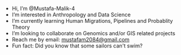 - Hi, I’m @Mustafa-Malik-4
- I’m interested in Anthropology and Data Science
- I’m currently learning Human Migrations, Pipelines and Probablity Theory
- I’m looking to collaborate on Genomics and/or GIS related projects
- Reach me by email: mustafam2084@gmail.com
- Fun fact: Did you know that some sailors can't swim?

<!---
Mustafa-Malik-4/Mustafa-Malik-4 is a ✨ special ✨ repository because its `README.md` (this file) appears on your GitHub profile.
You can click the Preview link to take a look at your changes.
--->
